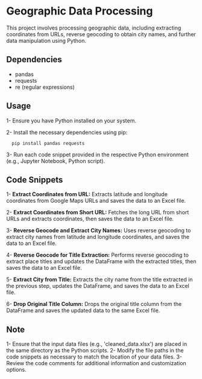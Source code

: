 # Geographic Data Processing

This project involves processing geographic data, including extracting coordinates from URLs, reverse geocoding to obtain city names, and further data manipulation using Python.

## **Dependencies**
- pandas
- requests
- re (regular expressions)

## **Usage**
1- Ensure you have Python installed on your system.

2- Install the necessary dependencies using pip:
 ```
   pip install pandas requests
```
3- Run each code snippet provided in the respective Python environment (e.g., Jupyter Notebook, Python script).

## **Code Snippets**

1- **Extract Coordinates from URL:** Extracts latitude and longitude coordinates from Google Maps URLs and saves the data to an Excel file.

2- **Extract Coordinates from Short URL:** Fetches the long URL from short URLs and extracts coordinates, then saves the data to an Excel file.

3- **Reverse Geocode and Extract City Names:** Uses reverse geocoding to extract city names from latitude and longitude coordinates, and saves the data to an Excel file.

4- **Reverse Geocode for Title Extraction:** Performs reverse geocoding to extract place titles and updates the DataFrame with the extracted titles, then saves the data to an Excel file.

5- **Extract City from Title:** Extracts the city name from the title extracted in the previous step, updates the DataFrame, and saves the data to an Excel file.

6- **Drop Original Title Column:** Drops the original title column from the DataFrame and saves the updated data to the same Excel file.

## **Note**
1- Ensure that the input data files (e.g., 'cleaned_data.xlsx') are placed in the same directory as the Python scripts.
2- Modify the file paths in the code snippets as necessary to match the location of your data files.
3- Review the code comments for additional information and customization options.
